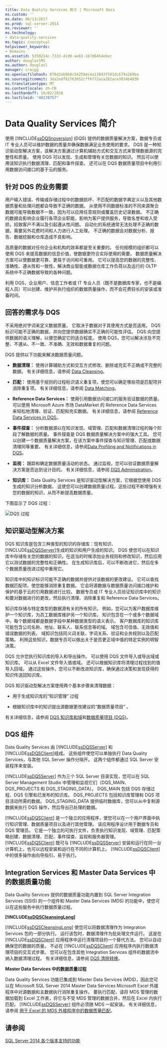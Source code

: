 ```yaml
---
title: Data Quality Services 简介 | Microsoft Docs
ms.custom: ''
ms.date: 06/13/2017
ms.prod: sql-server-2014
ms.reviewer: ''
ms.technology:
- data-quality-services
ms.topic: conceptual
helpviewer_keywords:
- Domains
ms.assetid: 5350214c-7333-41d0-ae83-1b7d8454ebec
author: douglaslMS
ms.author: douglasl
manager: craigg
ms.openlocfilehash: 076d2ab9b8c542594c4a13043f591dc679a269ba
ms.sourcegitcommit: 3da2edf82763852cff6772a1a282ace3034b4936
ms.translationtype: MT
ms.contentlocale: zh-CN
ms.lasthandoff: 10/02/2018
ms.locfileid: "48178757"
---
```

# <a name="introduction-to-data-quality-services"></a>Data Quality Services 简介
  使用 [!INCLUDE[ssDQSnoversion](../includes/ssdqsnoversion-md.md)] (DQS) 提供的数据质量解决方案，数据专员或 IT 专业人员可以维护数据的质量并确保数据满足业务使用的要求。 DQS 是一种知识驱动型解决方案，该解决方案通过计算机辅助方式和交互方式来管理数据源的完整性和质量。 使用 DQS 可以发现、生成和管理有关您数据的知识。 然后可以使用该知识执行数据清理、匹配和事件探查。 还可以在 DQS 数据质量项目中利用引用数据访问接口的基于云的服务。  
  
##  <a name="BusinessNeed"></a> 针对 DQS 的业务需要  
 用户输入错误、传输或存储过程中的数据损坏、不匹配的数据字典定义以及其他数据质量和处理问题都会导致不正确的数据。 从使用不同数据标准的不同来源聚合数据可能导致数据不一致，因为可以应用任意规则或覆盖历史记录数据。 不正确的数据会影响企业履行各项企业职能，影响为客户提供服务，导致名誉和收入受损，招致客户不满以及引起遵从性问题。 自动化的系统通常无法处理不正确的数据，需要另外花费时间和人力进行人工处理。 不正确的数据会对数据分析、报告、数据挖掘和仓库造成不良影响。  
  
 高质量的数据对任何企业和机构的效率都是至关重要的。 任何规模的组织都可以使用 DQS 来提高数据的信息价值，使数据更符合实际使用的需要。 数据质量解决方案可以使数据更可靠、更易于访问和可重用。 它可以提高您的数据的完整性、准确性、遵从性和一致性，解决商业智能或数据仓库工作负荷以及运行的 OLTP 系统中不正确数据导致的各种问题。  
  
 利用 DQS，企业用户、信息工作者或 IT 专业人员（既不是数据库专家，也不是编程人员）可以创建、维护并执行组织的数据质量操作，而不会花费较长的安装或准备时间。  
  
##  <a name="Answer"></a> 回答的需求与 DQS  
 不采用绝对字词来定义数据质量。 它取决于数据对于其使用方式是否适用。 DQS 标识可能不正确的数据，并向您提供数据确实不正确的可能性评估。 DQS 向您提供数据的语义理解，以便您确定它的适合程度。 使用 DQS，您可以解决涉及不完整、不遵从、不一致、不准确、无效和数据重复的问题。  
  
 DQS 提供以下功能来解决数据质量问题。  
  
-   **数据清理：** 使用计算辅助方式和交互方式修改、删除或充实不正确或不完整的数据。 有关详细信息，请参阅 [Data Cleansing](../../2014/data-quality-services/data-cleansing.md)。  
  
-   **匹配：** 使用基于规则的过程标识语义重复项，使您可以确定哪些项是匹配项并消除重复项。 有关详细信息，请参阅 [Data Matching](../../2014/data-quality-services/data-matching.md)。  
  
-   **Reference Data Services：** 使用引用数据访问接口的服务验证数据的质量。 可以使用 Microsoft Azure 市场 DataMarket 的 Reference Data Services 来轻松地清理、验证、匹配和充实数据。 有关详细信息，请参阅 [Reference Data Services in DQS](../../2014/data-quality-services/reference-data-services-in-dqs.md)。  
  
-   **事件探查：** 分析数据源以在知识发现、域管理、匹配和数据清理过程的每个阶段了解数据的质量。 事件探查是 DQS 数据质量解决方案中的强大工具。 您可以创建一个数据质量解决方案，在该方案中事件探查与知识管理、匹配或数据清理同等重要。 有关详细信息，请参阅[Data Profiling and Notifications in DQS](../../2014/data-quality-services/data-profiling-and-notifications-in-dqs.md)。  
  
-   **监视：** 跟踪和确定数据质量活动的状态。 通过监视，您可以验证数据质量解决方案是否达到设计目的。 有关详细信息，请参阅 [DQS Administration](../../2014/data-quality-services/dqs-administration.md)。  
  
-   **知识库：** Data Quality Services 是知识驱动型解决方案，它根据您使用 DQS 生成的知识分析数据。 这使您可以创建数据质量过程，这些过程不断增强有关您的数据的知识，从而不断提高数据质量。  
  
 下图显示了 DQS 过程：  
  
 ![DQS 过程](../../2014/data-quality-services/media/dqs-process.gif "DQS Process")  
  
##  <a name="KnowledgeDrivenSolution"></a> 知识驱动型解决方案  
 DQS 知识库是包含三种类型的知识的存储库：现有知识、 [!INCLUDE[ssDQSServer](../includes/ssdqsserver-md.md)]生成的知识和用户生成的知识。 DQS 使您可以在知识库中存储有关您的数据的知识，在适当的时候添加业务规则和修改知识，然后应用它以测试数据的完整性和正确性。 在生成知识库后，可以不断改进它，然后在多个数据质量改进过程中重用它。  
  
 知识库中的知识标识可能不正确的数据并提供对该数据的更改建议。 它可以查找数据匹配项，使您能够消除重复数据。 它会将源数据与数据质量访问接口维护和保护的基于云的引用数据进行比较。 数据专员或 IT 专业人员验证知识库中的知识和要对数据进行的更改，然后执行清理、消除重复和 Reference Data Services。  
  
 知识库存储与特定类型的数据源有关的所有知识。 例如，您可以为客户数据库维护一个知识库，为员工数据库维护另一个知识库。 知识包含在一个或多个数据域中，每个数据域都是数据字段中某种数据类型的语义表示。 客户数据库的知识库可能包含公司名称、地址、联系人、联系信息等的域。 域包含可信值、无效值和错误数据的列表。 域知识包括同义词关联、字词关系、验证和业务规则以及匹配策略。 利用这些知识，数据专员可以做出关于是否更正域中值的特定实例的明智决策。  
  
 DQS 允许您执行知识库的导入和导出操作。 可以使用 DQS 文件导入或导出域或知识库。 可以从 Excel 文件导入值或域。 还可以根据知识库将清理过程找到的值导入回域。 通过这些操作，您可以不断改进知识库，确保通过决策和发现获得的知识传送回知识库。  
  
 DQS 知识驱动型解决方案使用两个基本步骤来清理数据：  
  
-   用于生成知识库的“知识管理”  过程  
  
-   根据知识库中的知识提出源数据更改建议的“数据质量项目”  。  
  
 有关详细信息，请参阅 [DQS 知识库和域](../../2014/data-quality-services/dqs-knowledge-bases-and-domains.md)和[数据质量项目 (DQS)](../../2014/data-quality-services/data-quality-projects-dqs.md)。  
  
##  <a name="Components"></a> DQS 组件  
 Data Quality Services 由 [!INCLUDE[ssDQSServer](../includes/ssdqsserver-md.md)] 和 [!INCLUDE[ssDQSClient](../includes/ssdqsclient-md.md)]组成。 这些组件使您可以单独执行 Data Quality Services，与其他 SQL Server 操作分隔开。 这两个组件都通过 SQL Server 安装程序来安装。  
  
 [!INCLUDE[ssDQSServer](../includes/ssdqsserver-md.md)] 作为三个 SQL Server 目录实现，您可以在 SQL Server Management Studio 中管理和监视它们（DQS_MAIN、DQS_PROJECTS 和 DQS_STAGING_DATA）。 DQS_MAIN 包括 DQS 存储过程、DQS 引擎和已发布的知识库。 DQS_PROJECTS 包括知识库管理和 DQS 项目活动所需的数据。 DQS_STAGING_DATA 提供临时数据库，您可以从中复制源数据来执行 DQS 操作，然后导出已处理的数据。  
  
 [!INCLUDE[ssDQSClient](../includes/ssdqsclient-md.md)] 是一个独立的应用程序，使您可以在一个用户界面中执行知识管理、数据质量项目以及进行其他管理。 该应用程序设计用于数据专员和 DQS 管理员。 它是一个独立的可执行文件，负责执行知识发现、域管理、匹配策略创建、数据清理、匹配、事件探查、监视和服务器管理。 [!INCLUDE[ssDQSClient](../includes/ssdqsclient-md.md)] 既可与 [!INCLUDE[ssDQSServer](../includes/ssdqsserver-md.md)] 安装和运行在同一台计算机上，也可以远程安装和运行在不同的计算机上。 [!INCLUDE[ssDQSClient](../includes/ssdqsclient-md.md)] 中的很多操作由向导指引，易于执行。  
  
##  <a name="Processes"></a> Integration Services 和 Master Data Services 中的数据质量功能  
 Data Quality Services 提供的数据质量功能内置到 SQL Server Integration Services (SSIS) 的一个组件和 Master Data Services (MDS) 的功能中，使您可以在这些服务中执行数据质量过程。  
  
 **[!INCLUDE[ssDQSCleansingLong](../includes/ssdqscleansinglong-md.md)]**  
  
 [!INCLUDE[ssDQSCleansingLong](../includes/ssdqscleansinglong-md.md)] 使您可以将数据清理作为 Integration Services 包的一部分执行。 运行该包时，数据清理作为批处理文件运行。 这是在 [!INCLUDE[ssDQSClient](../includes/ssdqsclient-md.md)] 应用程序中运行清理项目的一个替代方法。 您可以自动确保您的数据的质量。 不必在 [!INCLUDE[ssDQSClient](../includes/ssdqsclient-md.md)] 应用程序内执行数据清理项目的交互式步骤。 您可以在包含其他 Integration Services 组件的数据流中纳入数据清理过程。 有关详细信息，请参阅 [DQS 清除转换](../integration-services/data-flow/transformations/dqs-cleansing-transformation.md)。  
  
 **Master Data Services 中的数据质量过程**  
  
 Data Quality Services 功能已集成到 Master Data Services (MDS)，因此您可以在 Microsoft SQL Server 2014 Master Data Services Microsoft Excel 外接程序中对源数据和主数据执行消除重复操作。 要执行匹配，请将 MDS 管理的数据加载到 Excel 工作表，将它与不受 MDS 管理的数据合并，然后在 Excel 内执行匹配。 [!INCLUDE[ssDQSServer](../includes/ssdqsserver-md.md)] 组件必须随 MDS 一起安装。 有关详细信息，请参阅  [用于 Excel 的 MDS 外接程序中的数据质量匹配](../master-data-services/microsoft-excel-add-in/data-quality-matching-in-the-mds-add-in-for-excel.md)。  
  
## <a name="see-also"></a>请参阅  
 [SQL Server 2014 各个版本支持的功能](../../2014/getting-started/features-supported-by-the-editions-of-sql-server-2014.md)  
  
  
